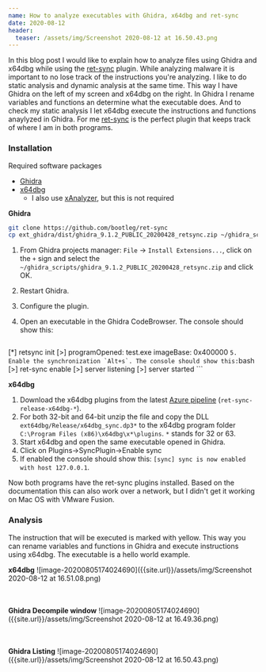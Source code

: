 ```yaml
---
name: How to analyze executables with Ghidra, x64dbg and ret-sync
date: 2020-08-12
header: 
  teaser: /assets/img/Screenshot 2020-08-12 at 16.50.43.png
---
```


In this blog post I would like to explain how to analyze files using Ghidra and x64dbg while using the [ret-sync](https://github.com/bootleg/ret-sync) plugin. While analyzing malware it is important to no lose track of the instructions you're analyzing. I like to do static analysis and dynamic analysis at the same time. This way I have Ghidra on the left of my screen and x64dbg on the right. In Ghidra I rename variables and functions an determine what the executable does. And to check my static analysis I let x64dbg execute the instructions and functions anaylyzed in Ghidra. For me [ret-sync](https://github.com/bootleg/ret-sync) is the perfect plugin that keeps track of where I am in both programs.

### Installation

Required software packages
* [Ghidra](https://ghidra-sre.org/InstallationGuide.html)
* [x64dbg](https://github.com/x64dbg/x64dbg/releases)
	* I also use [xAnalyzer](https://github.com/ThunderCls/xAnalyzer), but this is not required

**Ghidra**

```bash
git clone https://github.com/bootleg/ret-sync
cp ext_ghidra/dist/ghidra_9.1.2_PUBLIC_20200428_retsync.zip ~/ghidra_scripts/
``` 

1. From Ghidra projects manager: ``File`` -> ``Install Extensions...``, click on the
   `+` sign and select the `~/ghidra_scripts/ghidra_9.1.2_PUBLIC_20200428_retsync.zip` and click OK.
  
2. Restart Ghidra.
3. Configure the plugin.
4. Open an executable in the Ghidra CodeBrowser. The console should show this:
	```bash
[*] retsync init
[>] programOpened: test.exe
    imageBase: 0x400000
	```
5. Enable the synchronization `Alt+s`. The console should show this:
	```bash
[>] ret-sync enable
[>] server listening 
[>] server started
	```

**x64dbg**

1. Download the x64dbg plugins from the latest [Azure pipeline](https://dev.azure.com/bootlegdev/ret-sync-release/_build/results?buildId=101&view=artifacts&type=publishedArtifacts) (`ret-sync-release-x64dbg-*`). 
2. For both 32-bit and 64-bit unzip the file and copy the DLL `ext64dbg/Release/x64dbg_sync.dp3*` to the x64dbg program folder `C:\Program Files (x86)\x64dbg\x*\plugins`. `*` stands for 32 or 63.
5. Start x64dbg and open the same executable opened in Ghidra.
6. Click on Plugins->SyncPlugin->Enable sync
7. If enabled the console should show this:	 `[sync] sync is now enabled with host 127.0.0.1`.

Now both programs have the ret-sync plugins installed. Based on the documentation this can also work over a network, but I didn't get it working on Mac OS with VMware Fusion.

### Analysis
The instruction that will be executed is marked with yellow. This way you can rename variables and functions in Ghidra and execute instructions using x64dbg. The executable is a hello world example.

**x64dbg**
![image-20200805174024690]({{site.url}}/assets/img/Screenshot 2020-08-12 at 16.51.08.png)

<br><br>
**Ghidra Decompile window**
![image-20200805174024690]({{site.url}}/assets/img/Screenshot 2020-08-12 at 16.49.36.png)

<br><br>
**Ghidra Listing**
![image-20200805174024690]({{site.url}}/assets/img/Screenshot 2020-08-12 at 16.50.43.png)
